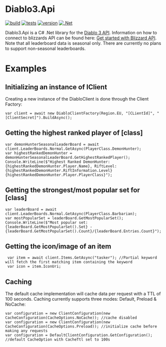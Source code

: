 # Diablo3.Api
[![build](https://github.com/MikkelDahl/Diablo3.Api/actions/workflows/build.yml/badge.svg)](https://github.com/MikkelDahl/Diablo3.Api/actions/workflows/build.yml)
[![tests](https://github.com/MikkelDahl/Diablo3.Api/actions/workflows/tests.yml/badge.svg)](https://github.com/MikkelDahl/Diablo3.Api/actions/workflows/tests.yml)
[![version](https://img.shields.io/badge/latest-1.0.0-orange)]()
[![.Net](https://img.shields.io/badge/.Net-6.0.x-red)](https://versionsof.net/)

Diablo3.Api is a C# .Net library for the [Diablo 3 API](https://develop.battle.net/documentation/diablo-3/game-data-apis). Information on how to connect to blizzards API can be found here: [Get started with Blizzard API](https://develop.battle.net/documentation/guides/getting-started). Note that all leaderboard data is seasonal only. There are currently no plans to support non-seasonal leaderboards.

# Examples
## Initializing an instance of IClient
Creating a new instance of the DiabloClient is done through the Client Factory:
```
var client = await new DiabloClientFactory(Region.EU, "[CLientId]", "[ClientSecret]").BuildAsync();
``` 

## Getting the highest ranked player of [class]
```
var demonHunterSeasonalLeaderBoard = await client.LeaderBoards.Normal.GetAsync(PlayerClass.DemonHunter);
var highestRankedDemonHunter = demonHunterSeasonalLeaderBoard.GetHighestRankedPlayer();
Console.WriteLine($"Highest Ranked DemonHunter: {highestRankedDemonHunter.Player.Name}, RiftLevel: {highestRankedDemonHunter.RiftInformation.Level}{highestRankedDemonHunter.Player.PlayerClass}");
``` 

## Getting the strongest/most popular set for [class]
```
var leaderBoard = await client.LeaderBoards.Normal.GetAsync(PlayerClass.Barbarian);
var mostPopularSet = leaderBoard.GetMostPopularSet();
Console.WriteLine($"Most popular set: {leaderBoard.GetMostPopularSet().Set} - {leaderBoard.GetMostPopularSet().Count}/{leaderBoard.Entries.Count}");
``` 

## Getting the icon/image of an item
```
 var item = await client.Items.GetAsync("tasker"); //Partial keyword will fetch the first matching item containing the keyword
 var icon = item.IconUri;
``` 

## Caching
The default cache implementation will cache data per request with a TTL of 100 seconds. Caching currently supports three modes: Default, Preload & NoCache:
```
var configuration = new ClientConfiguration(new CacheConfiguration(CacheOptions.NoCache)); //cache disabled
var configuration = new ClientConfiguration(new CacheConfiguration(CacheOptions.Preload)); //initialize cache before making any requests
var configuration = DefaultClientConfiguration.GetConfiguration(); //default CacheOption with CacheTtl set to 100s
``` 
